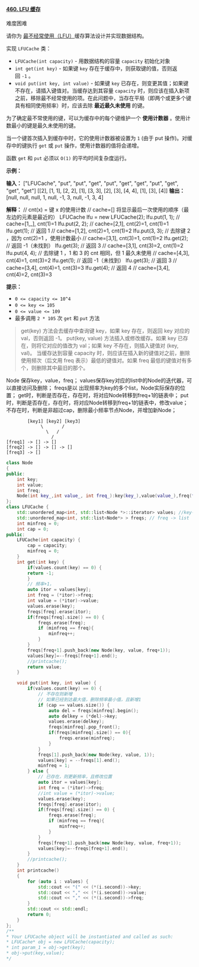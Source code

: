 #### [460. LFU 缓存](https://leetcode.cn/problems/lfu-cache/)

难度困难

请你为 [最不经常使用（LFU）](https://baike.baidu.com/item/%E7%BC%93%E5%AD%98%E7%AE%97%E6%B3%95)缓存算法设计并实现数据结构。

实现 `LFUCache` 类：

-   `LFUCache(int capacity)` - 用数据结构的容量 `capacity` 初始化对象
-   `int get(int key)` - 如果键 `key` 存在于缓存中，则获取键的值，否则返回 `-1` 。
-   `void put(int key, int value)` - 如果键 `key` 已存在，则变更其值；如果键不存在，请插入键值对。当缓存达到其容量 `capacity` 时，则应该在插入新项之前，移除最不经常使用的项。在此问题中，当存在平局（即两个或更多个键具有相同使用频率）时，应该去除 **最近最久未使用** 的键。

为了确定最不常使用的键，可以为缓存中的每个键维护一个 **使用计数器** 。使用计数最小的键是最久未使用的键。

当一个键首次插入到缓存中时，它的使用计数器被设置为 `1` (由于 put 操作)。对缓存中的键执行 `get` 或 `put` 操作，使用计数器的值将会递增。

函数 `get` 和 `put` 必须以 `O(1)` 的平均时间复杂度运行。

**示例：**

**输入：**
["LFUCache", "put", "put", "get", "put", "get", "get", "put", "get", "get", "get"]
\[[2], [1, 1], [2, 2], [1], [3, 3], [2], [3], [4, 4], [1], [3], [4]\]
**输出：**
[null, null, null, 1, null, -1, 3, null, -1, 3, 4]

**解释：**
// cnt(x) = 键 x 的使用计数
// cache=[] 将显示最后一次使用的顺序（最左边的元素是最近的）
LFUCache lfu = new LFUCache(2);
lfu.put(1, 1);   // cache=[1,_], cnt(1)=1
lfu.put(2, 2);   // cache=[2,1], cnt(2)=1, cnt(1)=1
lfu.get(1);      // 返回 1
                 // cache=[1,2], cnt(2)=1, cnt(1)=2
lfu.put(3, 3);   // 去除键 2 ，因为 cnt(2)=1 ，使用计数最小
                 // cache=[3,1], cnt(3)=1, cnt(1)=2
lfu.get(2);      // 返回 -1（未找到）
lfu.get(3);      // 返回 3
                 // cache=[3,1], cnt(3)=2, cnt(1)=2
lfu.put(4, 4);   // 去除键 1 ，1 和 3 的 cnt 相同，但 1 最久未使用
                 // cache=[4,3], cnt(4)=1, cnt(3)=2
lfu.get(1);      // 返回 -1（未找到）
lfu.get(3);      // 返回 3
                 // cache=[3,4], cnt(4)=1, cnt(3)=3
lfu.get(4);      // 返回 4
                 // cache=[3,4], cnt(4)=2, cnt(3)=3

**提示：**

-   `0 <= capacity <= 10^4`
-   `0 <= key <= 105`
-   `0 <= value <= 109`
-   最多调用 `2 * 105` 次 `get` 和 `put` 方法

>get(key) 方法会去缓存中查询键 key，如果 key 存在，则返回 key 对应的 val，否则返回 -1。
 put(key, value) 方法插入或修改缓存。如果 key 已存在，则将它对应的值改为 val；如果 key 不存在，则插入键值对 (key, val)。
 当缓存达到容量 capacity 时，则应该在插入新的键值对之前，删除使用频次（后文用 freq 表示）最低的键值对。如果 freq 最低的键值对有多个，则删除其中最旧的那个。


Node 保存key，value，freq；
values保存key对应的list中的Node的迭代器，可以直接访问及删除；
freqs是以 出现频率为key的多个list，Node实际保存的位置；
get时，判断是否存在，存在时，将对应Node转移到freq+1的链表中；
put时，判断是否存在，存在时，将对应Node转移到freq+1的链表中，修改value；
不存在时，判断是非超过cap，删除最小频率节点Node，并增加新Node；
```
		[key1] [key2] [key3]
		     \       /
		       \   /
		         /
[freq1] -> [] -> []
[freq2] -> [] -> [] -> []
[freq3] -> []

```



```cpp
class Node
{
public:
    int key;
    int value;
    int freq;
    Node(int key_,int value_, int freq_):key(key_),value(value_),freq(freq_){}
};
class LFUCache {
    std::unordered_map<int, std::list<Node *>::iterator> values; //key->itor;
    std::unordered_map<int, std::list<Node*> > freqs; // freq -> list
    int minfreq = 0;
    int cap = 0;
public:
    LFUCache(int capacity) {
        cap = capacity;
        minfreq = 0;
    }
    int get(int key) {
        if(values.count(key) == 0) {
        return -1;
        }
        // 频率+1，
        auto itor = values[key];
        int freq = (*itor)->freq;
        int value = (*itor)->value;
        values.erase(key);
        freqs[freq].erase(itor);
        if(freqs[freq].size() == 0) {
            freqs.erase(freq);
            if (minfreq == freq){
                minfreq++;
            }
        }
        freqs[freq+1].push_back(new Node(key, value, freq+1));
        values[key]=--freqs[freq+1].end();
        //printcache();
        return value;
    }

    void put(int key, int value) {
        if(values.count(key) == 0) {
            // 不存在则新增
            // 如果已经到达最大值，删除频率最小值，且新增1
            if (cap == values.size()) {
                auto del = freqs[minfreq].begin();
                auto delkey = (*del)->key;
                values.erase(delkey);
                freqs[minfreq].pop_front();
                if(freqs[minfreq].size() == 0){
                    freqs.erase(minfreq);
                }
            }
            freqs[1].push_back(new Node(key, value, 1));
            values[key] = --freqs[1].end();
            minfreq = 1;
        } else {
            // 已存在，则更新频率，且修改位置
            auto itor = values[key];
            int freq = (*itor)->freq;
            //int value = (*itor)->value;
            values.erase(key);
            freqs[freq].erase(itor);
            if(freqs[freq].size() == 0) {
                freqs.erase(freq);
                if (minfreq == freq){
                    minfreq++;
                }
            }
            freqs[freq+1].push_back(new Node(key, value, freq+1));
            values[key]=--freqs[freq+1].end();
        }
        //printcache();
    }
    int printcache()
    {
        for (auto i : values) {
            std::cout << "(" << (*(i.second))->key;
            std::cout << "," << (*(i.second))->value;
            std::cout << "," << (*(i.second))->freq;
        }
        std::cout << std::endl;
        return 0;
    }
};
/**
* Your LFUCache object will be instantiated and called as such:
* LFUCache* obj = new LFUCache(capacity);
* int param_1 = obj->get(key);
* obj->put(key,value);
*/
```